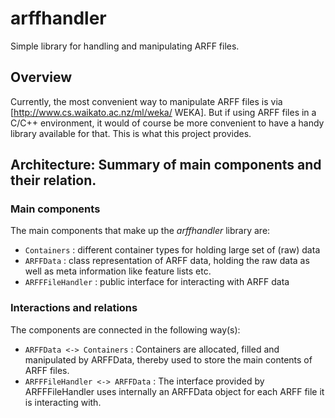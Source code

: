 # arffhandler

Simple library for handling and manipulating ARFF files.

## Overview

Currently, the most convenient way to manipulate ARFF files is via [http://www.cs.waikato.ac.nz/ml/weka/ WEKA]. But if using ARFF files in a C/C++ environment, it would of course be more convenient to have a handy library available for that.
This is what this project provides.

## Architecture: Summary of main components and their relation.

### Main components

The main components that make up the _arffhandler_ library are:

   * `Containers` :  different container types for holding large set of (raw) data
   * `ARFFData` :  class representation of ARFF data, holding the raw data as well as meta information like feature lists etc.
   * `ARFFFileHandler` :  public interface for interacting with ARFF data


### Interactions and relations

The components are connected in the following way(s):

  * `ARFFData <-> Containers` :  Containers are allocated, filled and manipulated by ARFFData, thereby used to store the main contents of ARFF files.
  * `ARFFFileHandler <-> ARFFData` :  The interface provided by ARFFFileHandler uses internally an ARFFData object for each ARFF file it is interacting with.
 
